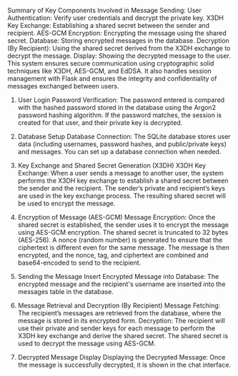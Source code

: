 Summary of Key Components Involved in Message Sending:
User Authentication: Verify user credentials and decrypt the private key.
X3DH Key Exchange: Establishing a shared secret between the sender and recipient.
AES-GCM Encryption: Encrypting the message using the shared secret.
Database: Storing encrypted messages in the database.
Decryption (By Recipient): Using the shared secret derived from the X3DH exchange to decrypt the message.
Display: Showing the decrypted message to the user.
This system ensures secure communication using cryptographic solid techniques like X3DH, AES-GCM, and EdDSA. It also handles session management with Flask and ensures the integrity and confidentiality of messages exchanged between users.

1. User Login
Password Verification: The password entered is compared with the hashed password stored in the database using the Argon2 password hashing algorithm. If the password matches, the session is created for that user, and their private key is decrypted.

2. Database Setup
Database Connection: The SQLite database stores user data (including usernames, password hashes, and public/private keys) and messages. You can set up a database connection when needed.

3. Key Exchange and Shared Secret Generation (X3DH)
X3DH Key Exchange: When a user sends a message to another user, the system performs the X3DH key exchange to establish a shared secret between the sender and the recipient.
The sender’s private and recipient’s keys are used in the key exchange process.
The resulting shared secret will be used to encrypt the message.

4. Encryption of Message (AES-GCM)
Message Encryption: Once the shared secret is established, the sender uses it to encrypt the message using AES-GCM encryption.
The shared secret is truncated to 32 bytes (AES-256).
A nonce (random number) is generated to ensure that the ciphertext is different even for the same message.
The message is then encrypted, and the nonce, tag, and ciphertext are combined and base64-encoded to send to the recipient.

5. Sending the Message
Insert Encrypted Message into Database: The encrypted message and the recipient's username are inserted into the messages table in the database.

6. Message Retrieval and Decryption (By Recipient)
Message Fetching: The recipient’s messages are retrieved from the database, where the message is stored in its encrypted form.
Decryption: The recipient will use their private and sender keys for each message to perform the X3DH key exchange and derive the shared secret.
The shared secret is used to decrypt the message using AES-GCM.

7. Decrypted Message Display
Displaying the Decrypted Message: Once the message is successfully decrypted, it is shown in the chat interface.


